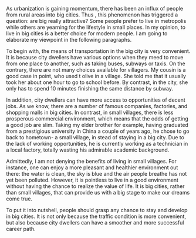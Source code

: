 As urbanization is gaining momentum, there has been an influx of people from rural areas into big cities. Thus , this phenomenon has triggered a question:  are big really attractive? Some people prefer to live in metropolis while others are yearning for the lifestyle in small places. In my opinion, to live in big cities is a better choice for modern people. I am going to elaborate my viewpoint in the following paragraphs.

To begin with, the means of transportation in the big city is very convenient. It is because city dwellers have various options when they meed to move from one place to another, such as taking buses, subways or taxis. On the contrary, there are not many choices available for villagers. My cousin is a good case in point, who used t olive in a village. She told me that it usually took her about one hour to go to school before. By contrast, in the city, she only has to spend 10 minutes finishing the same distance by subway.

In addition, city dwellers can have more access to opportunities of decent jobs. As we know, there are a number of famous companies, factories, and shopping malls in big cities. In contrast,  in small villages, there is less prosperous commercial environment, which means that the odds of getting a good job are slim. Taking my elder brother for example, having  graduated from a prestigious university in China a couple of years ago, he chose to go back to hometown- a small village, in stead of staying in a big city. Due to the lack of working opportunities, he is currently working as a technician in a local factory, totally  wasting his  admirable academic background.

Admittedly, I am not denying the benefits of living in small villages. For instance, one can enjoy a more pleasant and healthier environment out there: the water is clean, the sky is blue and the air people breathe has not yet been polluted. However, it is pointless to live in a good environment without having the chance to realize the value of life. It is big cities, rather than small villages, that can provide us with a big stage to make our dreams come true.

To put it into nutshell, people should grasp any chance to stay and develop in big cities. It is not only because the traffic condition is more convenient, but also because city dwellers can have a smoother and more successful career path.